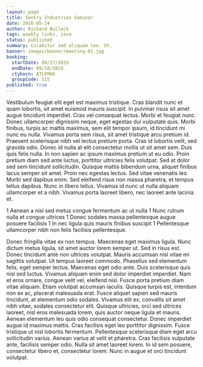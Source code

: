 ```yaml
---
layout: page
title: Sentry Industries Seminar
date: 2016-05-24
author: Richard Bullock
tags: weekly links, java
status: published
summary: Curabitur sed aliquam leo. Ut.
banner: images/banner/meeting-01.jpg
booking:
  startDate: 09/17/2019
  endDate: 09/18/2019
  ctyhocn: ATLFRHX
  groupCode: SIS
published: true
---
```

Vestibulum feugiat elit eget est maximus tristique. Cras blandit nunc et quam lobortis, sit amet euismod mauris suscipit. In pulvinar risus sit amet augue tincidunt imperdiet. Cras vel consequat lectus. Morbi et feugiat nunc. Donec ullamcorper dignissim neque, eget egestas dui vulputate quis. Morbi finibus, turpis ac mattis maximus, sem elit tempor ipsum, id tincidunt mi nunc eu nulla.
Vivamus porta sem risus, sit amet tristique arcu pretium id. Praesent scelerisque nibh vel lectus pretium porta. Cras id lobortis velit, sed gravida odio. Donec id nulla at elit consectetur mollis ut sit amet sem. Duis quis felis nulla. In non sapien ac ipsum maximus pretium ut eu odio. Proin pretium diam sed ante luctus, porttitor ultricies felis volutpat. Sed at dolor sed sem tincidunt sollicitudin. Quisque mattis bibendum urna, aliquet finibus lacus semper sit amet. Proin nec egestas lectus. Sed vitae venenatis leo. Morbi sed dapibus enim. Sed eleifend risus non massa pharetra, et tempus tellus dapibus. Nunc in libero tellus. Vivamus id nunc ut nulla aliquam ullamcorper et a nibh. Vivamus porta laoreet libero, nec laoreet ante lacinia et.

1 Aenean a nisi sed metus congue fermentum ac ut nulla
1 Nunc rutrum nulla et congue ultrices
1 Donec sodales massa pellentesque augue posuere facilisis
1 In nec ligula quis mauris finibus suscipit
1 Pellentesque ullamcorper nibh non felis facilisis pellentesque.

Donec fringilla vitae ex non tempus. Maecenas eget maximus ligula. Nunc dictum metus ligula, sit amet auctor lorem semper ut. Sed in risus est. Donec tincidunt ante non ultrices volutpat. Mauris accumsan nisl vitae mi sagittis volutpat. Ut tempus laoreet commodo. Phasellus sed elementum felis, eget semper lectus. Maecenas eget odio ante. Duis scelerisque quis nisl sed luctus. Vivamus aliquam enim sed dolor imperdiet imperdiet. Nam et eros ornare, congue velit vel, eleifend nisl. Fusce porta pretium diam vitae aliquam.
Etiam volutpat accumsan iaculis. Quisque turpis est, interdum non ex ac, placerat malesuada erat. Fusce aliquet sapien sed mauris tincidunt, at elementum odio sodales. Vivamus elit ex, convallis sit amet nibh vitae, sodales consectetur elit. Quisque ultricies, orci sed ultrices laoreet, nisl eros malesuada lorem, quis auctor neque ligula et mauris. Aenean elementum leo quis odio consequat consectetur. Donec imperdiet augue id maximus mattis. Cras facilisis eget leo porttitor dignissim. Fusce tristique ut nisl lobortis fermentum. Pellentesque scelerisque diam eget arcu sollicitudin varius. Aenean varius at velit et pharetra. Cras facilisis vulputate ante, facilisis semper odio. Nulla sit amet laoreet lorem. In id sem posuere, consectetur libero et, consectetur lorem. Nunc in augue et orci tincidunt volutpat.
